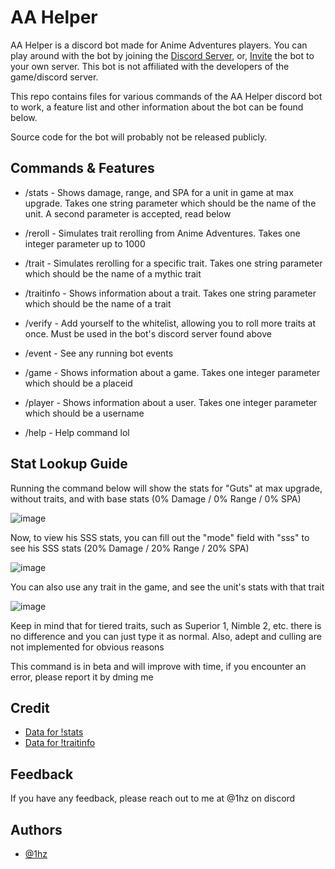 # AA Helper

AA Helper is a discord bot made for Anime Adventures players. You can play around with the bot by joining the [Discord Server](https://discord.gg/EbWuhVwfaV), or, [Invite](https://discord.com/api/oauth2/authorize?client_id=1012987338160341133&permissions=0&scope=bot+applications.commands) the bot to your own server. This bot is not affiliated with the developers of the game/discord server.

This repo contains files for various commands of the AA Helper discord bot to work, a feature list and other information about the bot can be found below.

Source code for the bot will probably not be released publicly.
## Commands & Features
- /stats - Shows damage, range, and SPA for a unit in game at max upgrade. Takes one string parameter which should be the name of the unit. A second parameter is accepted, read below

- /reroll - Simulates trait rerolling from Anime Adventures. Takes one integer parameter up to 1000

- /trait - Simulates rerolling for a specific trait. Takes one string parameter which should be the name of a mythic trait

- /traitinfo - Shows information about a trait. Takes one string parameter which should be the name of a trait

- /verify - Add yourself to the whitelist, allowing you to roll more traits at once. Must be used in the bot's discord server found above

- /event - See any running bot events

- /game - Shows information about a game. Takes one integer parameter which should be a placeid

- /player - Shows information about a user. Takes one integer parameter which should be a username

- /help - Help command lol

## Stat Lookup Guide
Running the command below will show the stats for "Guts" at max upgrade, without traits, and with base stats (0% Damage / 0% Range / 0% SPA)

![image](https://github.com/1hzdev/aa_helper/assets/81895838/5dd11627-3b41-45ee-bb73-c4fc9416f44e)

Now, to view his SSS stats, you can fill out the "mode" field with "sss" to see his SSS stats (20% Damage / 20% Range / 20% SPA)

![image](https://github.com/1hzdev/aa_helper/assets/81895838/57a09f97-1351-4dda-a1d0-c2d219c11640)

You can also use any trait in the game, and see the unit's stats with that trait

![image](https://github.com/1hzdev/aa_helper/assets/81895838/aabfd781-622b-4da2-9776-de6f25420c7f) 

Keep in mind that for tiered traits, such as Superior 1, Nimble 2, etc. there is no difference and you can just type it as normal. Also, adept and culling are not implemented for obvious reasons

This command is in beta and will improve with time, if you encounter an error, please report it by dming me

## Credit

 - [Data for !stats](https://docs.google.com/spreadsheets/d/1bHwjTTrJcxNn6WhuTZQ7i_iLfsbx7GAQy4NTWztpKw8/edit#gid=1453364345)
 - [Data for !traitinfo](https://animeadventures.fandom.com/wiki/Traits)

## Feedback

If you have any feedback, please reach out to me at @1hz on discord


## Authors

- [@1hz](https://www.github.com/1hzdev)
